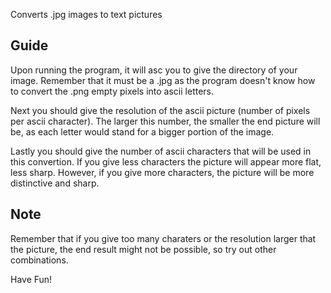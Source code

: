 Converts .jpg images to text pictures

## Guide

Upon running the program, it will asc you to give the directory of your image. Remember that it must be a .jpg as the program doesn't know how to convert the .png empty pixels into ascii letters.

Next you should give the resolution of the ascii picture (number of pixels per ascii character). The larger this number, the smaller the end  picture will be, as each letter would stand for a bigger portion of the image.

Lastly you should give the number of ascii characters that will be used in this convertion. If you give less characters the picture will appear more flat, less sharp. However, if you give more characters, the picture will be more distinctive and sharp.

## Note

Remember that if you give too many charaters or the resolution larger that the picture, the end result might not be possible, so try out other combinations.

Have Fun!
